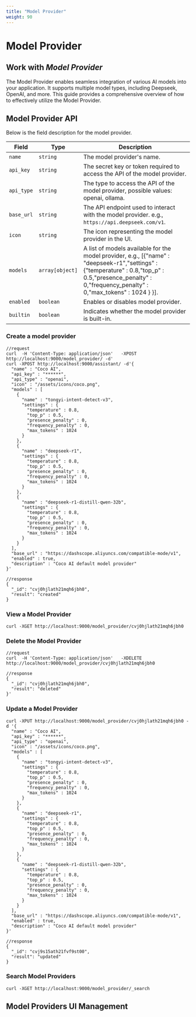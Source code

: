 ```yaml
---
title: "Model Provider"
weight: 90
---
```


# Model Provider

## Work with *Model Provider*
The Model Provider enables seamless integration of various AI models into your application. It supports multiple model types, including Deepseek, OpenAI, and more. This guide provides a comprehensive overview of how to effectively utilize the Model Provider.

## Model Provider API
Below is the field description for the model provider.

| **Field**  | **Type**        | **Description**                                                                                                                                                                                             |
|------------|-----------------|-------------------------------------------------------------------------------------------------------------------------------------------------------------------------------------------------------------|
| `name`     | `string`        | The model provider's name.                                                                                                                                                                                  |
| `api_key`  | `string`        | The secret key or token required to access the API of the model provider.                                                                                                                                   |
| `api_type` | `string`        | The type to access the API of the model provider, possible values: openai, ollama.                                                                                                                          |
| `base_url` | `string`        | The API endpoint used to interact with the model provider. e.g., `https://api.deepseek.com/v1`.                                                                                                             |
| `icon`     | `string`        | The icon representing the model provider in the UI.                                                                                                                                                         |
| `models`   | `array[object]` | A list of models available for the model provider, e.g., [{"name" : "deepseek-r1","settings" : {"temperature" : 0.8,"top_p" : 0.5,"presence_penalty" : 0,"frequency_penalty" : 0,"max_tokens" : 1024 } }].  |
| `enabled`  | `boolean`       | Enables or disables model provider.                                                                                                                                                                         |
| `builtin`  | `boolean`       | Indicates whether the model provider is built-in.                                                                                                                                                           |

### Create a model provider

```shell
//request
curl  -H 'Content-Type: application/json'   -XPOST http://localhost:9000/model_provider/ -d'
curl -XPOST http://localhost:9000/assistant/ -d'{
  "name" : "Coco AI",
  "api_key" : "******",
  "api_type" : "openai",
  "icon" : "/assets/icons/coco.png",
  "models" : [
    {
      "name" : "tongyi-intent-detect-v3",
      "settings" : {
        "temperature" : 0.8,
        "top_p" : 0.5,
        "presence_penalty" : 0,
        "frequency_penalty" : 0,
        "max_tokens" : 1024
      }
    },
    {
      "name" : "deepseek-r1",
      "settings" : {
        "temperature" : 0.8,
        "top_p" : 0.5,
        "presence_penalty" : 0,
        "frequency_penalty" : 0,
        "max_tokens" : 1024
      }
    },
    {
      "name" : "deepseek-r1-distill-qwen-32b",
      "settings" : {
        "temperature" : 0.8,
        "top_p" : 0.5,
        "presence_penalty" : 0,
        "frequency_penalty" : 0,
        "max_tokens" : 1024
      }
    }
  ],
  "base_url" : "https://dashscope.aliyuncs.com/compatible-mode/v1",
  "enabled" : true,
  "description" : "Coco AI default model provider"
}'

//response
{
  "_id": "cvj0hjlath21mqh6jbh0",
  "result": "created"
}
```

### View a Model Provider
```shell
curl -XGET http://localhost:9000/model_provider/cvj0hjlath21mqh6jbh0
```


### Delete the Model Provider

```shell
//request
curl  -H 'Content-Type: application/json'   -XDELETE http://localhost:9000/model_provider/cvj0hjlath21mqh6jbh0 

//response
{
  "_id": "cvj0hjlath21mqh6jbh0",
  "result": "deleted"
}'
```


### Update a Model Provider
```shell
curl -XPUT http://localhost:9000/model_provider/cvj0hjlath21mqh6jbh0 -d '{
  "name" : "Coco AI",
  "api_key" : "******",
  "api_type" : "openai",
  "icon" : "/assets/icons/coco.png",
  "models" : [
    {
      "name" : "tongyi-intent-detect-v3",
      "settings" : {
        "temperature" : 0.8,
        "top_p" : 0.5,
        "presence_penalty" : 0,
        "frequency_penalty" : 0,
        "max_tokens" : 1024
      }
    },
    {
      "name" : "deepseek-r1",
      "settings" : {
        "temperature" : 0.8,
        "top_p" : 0.5,
        "presence_penalty" : 0,
        "frequency_penalty" : 0,
        "max_tokens" : 1024
      }
    },
    {
      "name" : "deepseek-r1-distill-qwen-32b",
      "settings" : {
        "temperature" : 0.8,
        "top_p" : 0.5,
        "presence_penalty" : 0,
        "frequency_penalty" : 0,
        "max_tokens" : 1024
      }
    }
  ],
  "base_url" : "https://dashscope.aliyuncs.com/compatible-mode/v1",
  "enabled" : true,
  "description" : "Coco AI default model provider"
}'

//response
{
  "_id": "cvj9s15ath21fvf9st00",
  "result": "updated"
}
```

### Search Model Providers
```shell
curl -XGET http://localhost:9000/model_provider/_search
```

## Model Providers UI Management
